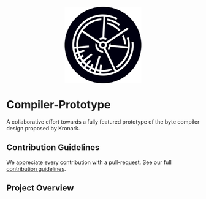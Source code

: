<p align="center">
    <img style="display:block;width:200px;height:200px;" src="./docs/assets/logo.svg">
</p>

# Compiler-Prototype
A collaborative effort towards a fully featured prototype of the byte compiler design proposed by Kronark.

## Contribution Guidelines
We appreciate every contribution with a pull-request. See our full [contribution guidelines](./docs/CONTRIBUTION.md).

## Project Overview
